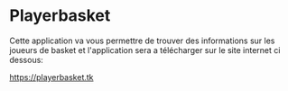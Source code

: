 # Playerbasket

Cette application va vous permettre de trouver des informations sur les joueurs de basket et l'application sera a télécharger sur le site internet ci dessous:

https://playerbasket.tk
